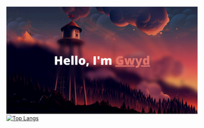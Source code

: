 ![screenshot1](https://raw.githubusercontent.com/Gwyd0/Gwyd0/main/msg1.jpg)
[![Top Langs](https://github-readme-stats.vercel.app/api/top-langs/?username=gwyd0)](https://github.com/anuraghazra/github-readme-stats)
